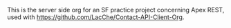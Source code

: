 This is the server side org for an SF practice project concerning Apex REST, used with https://github.com/LacChe/Contact-API-Client-Org.
